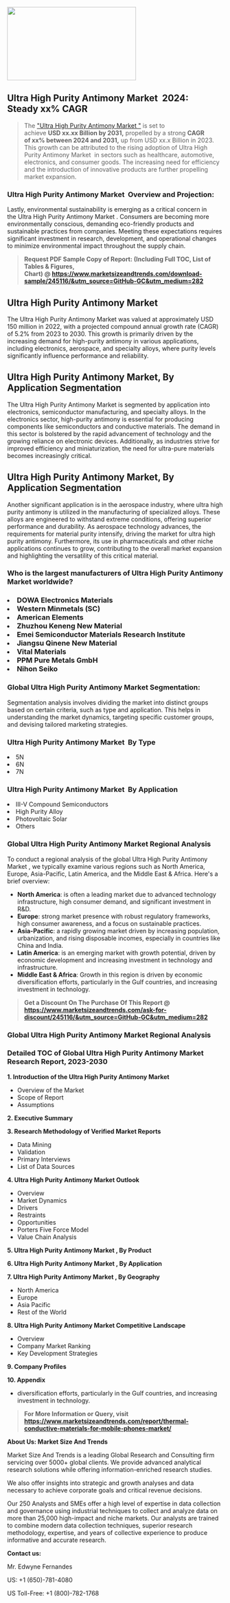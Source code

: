 <p><img class="alignnone size-medium wp-image-20088" src="https://ffe5etoiles.com/wp-content/uploads/2024/12/MST1-300x171.png" alt="" width="300" height="171" /></p><h2 id="ember46" class="ember-view reader-text-block__heading-2">Ultra High Purity Antimony Market &nbsp;2024: Steady&nbsp;xx% CAGR</h2><blockquote id="ember47" class="ember-view reader-text-block__blockquote">The&nbsp;<a class="app-aware-link " href="https://www.marketsizeandtrends.com/download-sample/245116/&utm_source=GitHub-GC&utm_medium=282" target="_blank" data-test-app-aware-link="">"Ultra High Purity Antimony Market "</a>&nbsp;is set to achieve&nbsp;<strong>USD&nbsp;xx.xx&nbsp;Billion by 2031,</strong>&nbsp;propelled by a strong&nbsp;<strong>CAGR of&nbsp;xx% between 2024 and 2031,</strong>&nbsp;up from USD xx.x Billion in 2023. This growth can be attributed to the rising adoption of&nbsp;Ultra High Purity Antimony Market &nbsp;in sectors such as healthcare, automotive, electronics, and consumer goods. The increasing need for efficiency and the introduction of innovative products are further propelling market expansion.</blockquote><h3 id="ember48" class="ember-view reader-text-block__heading-3">Ultra High Purity Antimony Market &nbsp;Overview and Projection:</h3><p id="ember49" class="ember-view reader-text-block__paragraph">Lastly, environmental sustainability is emerging as a critical concern in the&nbsp;Ultra High Purity Antimony Market . Consumers are becoming more environmentally conscious, demanding eco-friendly products and sustainable practices from companies. Meeting these expectations requires significant investment in research, development, and operational changes to minimize environmental impact throughout the supply chain.</p><blockquote id="ember50" class="ember-view reader-text-block__blockquote"><strong>Request PDF Sample Copy of Report: (Including Full TOC, List of Tables &amp; Figures, Chart)&nbsp;@&nbsp;<strong><a href="https://www.marketsizeandtrends.com/download-sample/245116/&utm_source=GitHub-GC&utm_medium=282" target="_blank">https://www.marketsizeandtrends.com/download-sample/245116/&utm_source=GitHub-GC&utm_medium=282</a></strong></strong></blockquote><h3 class=""><h2>Ultra High Purity Antimony Market</h2><p>The Ultra High Purity Antimony Market was valued at approximately USD 150 million in 2022, with a projected compound annual growth rate (CAGR) of 5.2% from 2023 to 2030. This growth is primarily driven by the increasing demand for high-purity antimony in various applications, including electronics, aerospace, and specialty alloys, where purity levels significantly influence performance and reliability.</p><h2>Ultra High Purity Antimony Market, By Application Segmentation</h2><p>The Ultra High Purity Antimony Market is segmented by application into electronics, semiconductor manufacturing, and specialty alloys. In the electronics sector, high-purity antimony is essential for producing components like semiconductors and conductive materials. The demand in this sector is bolstered by the rapid advancement of technology and the growing reliance on electronic devices. Additionally, as industries strive for improved efficiency and miniaturization, the need for ultra-pure materials becomes increasingly critical.</p><h2>Ultra High Purity Antimony Market, By Application Segmentation</h2><p>Another significant application is in the aerospace industry, where ultra high purity antimony is utilized in the manufacturing of specialized alloys. These alloys are engineered to withstand extreme conditions, offering superior performance and durability. As aerospace technology advances, the requirements for material purity intensify, driving the market for ultra high purity antimony. Furthermore, its use in pharmaceuticals and other niche applications continues to grow, contributing to the overall market expansion and highlighting the versatility of this critical material.</p></h3><h3 id="" class="">Who is the largest manufacturers of&nbsp;Ultra High Purity Antimony Market worldwide?</h3><h3 class=""></Li><Li>DOWA Electronics Materials</Li><Li> Western Minmetals (SC)</Li><Li> American Elements</Li><Li> Zhuzhou Keneng New Material</Li><Li> Emei Semiconductor Materials Research Institute</Li><Li> Jiangsu Qinene New Material</Li><Li> Vital Materials</Li><Li> PPM Pure Metals GmbH</Li><Li> Nihon Seiko</h3><h3 id="ember53" class="ember-view reader-text-block__heading-3">Global&nbsp;Ultra High Purity Antimony Market Segmentation:</h3><p id="ember54" class="ember-view reader-text-block__paragraph">Segmentation analysis involves dividing the market into distinct groups based on certain criteria, such as type and application. This helps in understanding the market dynamics, targeting specific customer groups, and devising tailored marketing strategies.</p><h3 id="" class="">Ultra High Purity Antimony Market &nbsp;By Type</h3><p></Li><Li>5N</Li><Li> 6N</Li><Li> 7N</p><h3 id="" class="">Ultra High Purity Antimony Market &nbsp;By Application</h3><p class=""></Li><Li>III-V Compound Semiconductors</Li><Li> High Purity Alloy</Li><Li> Photovoltaic Solar</Li><Li> Others</p><h3 id="ember62" class="ember-view reader-text-block__heading-3">Global Ultra High Purity Antimony Market Regional Analysis</h3><p id="ember63" class="ember-view reader-text-block__paragraph">To conduct a regional analysis of the global Ultra High Purity Antimony Market , we typically examine various regions such as North America, Europe, Asia-Pacific, Latin America, and the Middle East &amp; Africa. Here's a brief overview:</p><ul><li><strong>North America</strong>: is often a leading market due to advanced technology infrastructure, high consumer demand, and significant investment in R&amp;D.</li><li><strong>Europe</strong>: strong market presence with robust regulatory frameworks, high consumer awareness, and a focus on sustainable practices.</li><li><strong>Asia-Pacific</strong>: a rapidly growing market driven by increasing population, urbanization, and rising disposable incomes, especially in countries like China and India.</li><li><strong>Latin America</strong>: is an emerging market with growth potential, driven by economic development and increasing investment in technology and infrastructure.</li><li><strong>Middle East &amp; Africa</strong>: Growth in this region is driven by economic diversification efforts, particularly in the Gulf countries, and increasing investment in technology.</li></ul><blockquote id="ember61" class="ember-view reader-text-block__blockquote"><strong>Get a Discount On The Purchase Of This Report @ <strong><a href="https://html-cleaner.com/" target="">https://www.marketsizeandtrends.com/ask-for-discount/245116/&utm_source=GitHub-GC&utm_medium=282</a></strong></strong></blockquote><h3 id="ember62" class="ember-view reader-text-block__heading-3">Global Ultra High Purity Antimony Market Regional Analysis</h3><h3 id="" class="">Detailed TOC of Global Ultra High Purity Antimony Market Research Report, 2023-2030</h3><p id="" class=""><strong>1. Introduction of the Ultra High Purity Antimony Market </strong></p><ul><li>Overview of the Market</li><li>Scope of Report</li><li>Assumptions</li></ul><p id="" class=""><strong>2. Executive Summary</strong></p><p id="" class=""><strong>3. Research Methodology of Verified Market Reports</strong></p><ul><li>Data Mining</li><li>Validation</li><li>Primary Interviews</li><li>List of Data Sources</li></ul><p id="" class=""><strong>4. Ultra High Purity Antimony Market Outlook</strong></p><ul><li>Overview</li><li>Market Dynamics</li><li>Drivers</li><li>Restraints</li><li>Opportunities</li><li>Porters Five Force Model</li><li>Value Chain Analysis</li></ul><p id="" class=""><strong>5. Ultra High Purity Antimony Market , By Product</strong></p><p id="" class=""><strong>6. Ultra High Purity Antimony Market , By Application</strong></p><p id="" class=""><strong>7. Ultra High Purity Antimony Market , By Geography</strong></p><ul><li>North America</li><li>Europe</li><li>Asia Pacific</li><li>Rest of the World</li></ul><p id="" class=""><strong>8. Ultra High Purity Antimony Market Competitive Landscape</strong></p><ul><li>Overview</li><li>Company Market Ranking</li><li>Key Development Strategies</li></ul><p id="" class=""><strong>9. Company Profiles</strong></p><p id="" class=""><strong>10. Appendix</strong></p><ul><li>diversification efforts, particularly in the Gulf countries, and increasing investment in technology.</li></ul><blockquote id="ember65" class="ember-view reader-text-block__blockquote"><strong>For More Information or Query, visit <strong><strong><a href="https://html-cleaner.com/" target="">https://www.marketsizeandtrends.com/report/thermal-conductive-materials-for-mobile-phones-market/</a></strong></strong></strong></blockquote><p id="" class=""><strong>About Us: Market Size And Trends</strong></p><p id="" class="">Market Size And Trends is a leading Global Research and Consulting firm servicing over 5000+ global clients. We provide advanced analytical research solutions while offering information-enriched research studies.</p><p id="" class="">We also offer insights into strategic and growth analyses and data necessary to achieve corporate goals and critical revenue decisions.</p><p id="" class="">Our 250 Analysts and SMEs offer a high level of expertise in data collection and governance using industrial techniques to collect and analyze data on more than 25,000 high-impact and niche markets. Our analysts are trained to combine modern data collection techniques, superior research methodology, expertise, and years of collective experience to produce informative and accurate research.</p><p id="" class=""><strong>Contact us:</strong></p><p id="" class="">Mr. Edwyne Fernandes</p><p id="" class="">US: +1 (650)-781-4080</p><p id="" class="">US Toll-Free: +1 (800)-782-1768</p>
